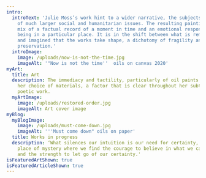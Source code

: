 ```yaml
---
intro:
  introText: 'Julie Moss’s work hint to a wider narrative, the subjects reflective
    of much larger social and humanitarian issues. The resulting paintings are a
    mix of a factual record of a moment in time and an emotional response to
    being in a particular place. It is in the shift between what is remembered
    and imagined that the works take shape, a dichotomy of fragility and
    preservation.'
  introImage:
    image: /uploads/now-is-not-the-time.jpg
    imageAlt: '"Now is not the time''  oils on canvas 2020'
myArt:
  title: Art
  description: The immediacy and tactility, particularly of oil paints dictates
    her choice of materials, a factor that is clear throughout her subtle and
    poetic work.
  myArtImage:
    image: /uploads/restored-order.jpg
    imageAlt: Art cover image
myBlog:
  myBlogImage:
    image: /uploads/must-come-down.jpg
    imageAlt: '''Must come down" oils on paper'
  title: Works in progress
  description: ‘What silences our intuition is our need for certainty, nature is a
    place of mystery where we find the courage to believe in what we cannot see
    and the strength to let go of our certainty.'
isFeaturedArtShown: true
isFeaturedArticleShown: true
---
```

